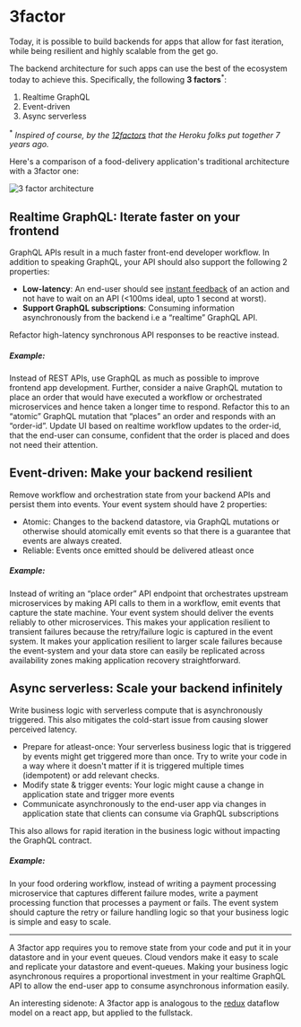 # 3factor

Today, it is possible to build backends for apps that allow for fast iteration, while being resilient and highly scalable from the get go. 

The backend architecture for such apps can use the best of the ecosystem today to achieve this. Specifically, the following **3 factors**<sup>*</sup>:

1. Realtime GraphQL
2. Event-driven
3. Async serverless

<sup>*</sup> *Inspired of course, by the [12factors](https://12factor.net) that the Heroku folks put together 7 years ago.*

Here's a comparison of a food-delivery application's traditional architecture with a 3factor one:

![3 factor architecture](./3factor-migration.png)


## Realtime GraphQL: Iterate faster on your frontend

GraphQL APIs result in a much faster front-end developer workflow. In addition to speaking GraphQL, your API should also support the following 2 properties:

- **Low-latency**: An end-user should see [instant
  feedback](https://stackoverflow.com/a/164290/3364697) of an action and not
  have to wait on an API (<100ms ideal, upto 1 second at worst).
- **Support GraphQL subscriptions**: Consuming information
  asynchronously from the backend i.e a “realtime” GraphQL API. 
  
Refactor high-latency synchronous API responses to be reactive instead.

##### Example: 
Instead of REST APIs, use GraphQL as much as possible to improve frontend app
development. Further, consider a naive GraphQL mutation to place an order
that would have executed a workflow or orchestrated microservices and hence
taken a longer time to respond. Refactor this to an “atomic” GraphQL mutation
that “places” an order and responds with an “order-id”. Update UI based on
realtime workflow updates to the order-id, that the end-user can consume,
confident that the order is placed and does not need their attention.

## Event-driven: Make your backend resilient

Remove workflow and orchestration state from your backend APIs and persist them
into events. Your event system should have 2 properties:

- Atomic: Changes to the backend datastore, via GraphQL mutations or otherwise should
atomically emit events so that there is a guarantee that events are always created.
- Reliable: Events once emitted should be delivered atleast once 

##### Example: 
Instead of writing an “place order” API endpoint that orchestrates
upstream microservices by making API calls to them in a workflow, emit events
that capture the state machine. Your event system should deliver the events
reliably to other microservices. This makes your application resilient to
transient failures because the retry/failure logic is captured in the event
system. It makes your application resilient to larger scale failures because the
event-system and your data store can easily be replicated across availability
zones making application recovery straightforward.

## Async serverless: Scale your backend infinitely

Write business logic with serverless compute that is asynchronously triggered. 
This also mitigates the cold-start issue from causing slower perceived latency.

- Prepare for atleast-once: Your serverless business logic that is triggered by events
  might get triggered more than once. Try to write your code in a way where it doesn't 
  matter if it is triggered multiple times (idempotent) or add relevant checks.
- Modify state & trigger events: Your logic might cause a change in application state 
  and trigger more events
- Communicate asynchronously to the end-user app via changes in application state that
  clients can consume via GraphQL subscriptions

This also allows for rapid iteration in the business logic without impacting the
GraphQL contract.

##### Example: 
In your food ordering workflow, instead of writing a payment processing
microservice that captures different failure modes, write a payment processing
function that processes a payment or fails. The event system should capture the
retry or failure handling logic so that your business logic is simple and easy
to scale.

---------------------------------------------------------

A 3factor app requires you to remove state from your code and put it in your
datastore and in your event queues. Cloud vendors make it easy to scale and replicate
your datastore and event-queues. Making your business logic asynchronous requires a proportional 
investment in your realtime GraphQL API to allow the end-user app to consume asynchronous information easily. 

An interesting sidenote: A 3factor app is analogous to the [redux](https://redux.js.org/) dataflow
model on a react app, but applied to the fullstack.

